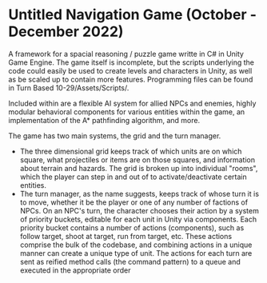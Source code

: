 # Untitled Navigation Game (October - December 2022)

A framework for a spacial reasoning / puzzle game writte in C# in Unity Game Engine. The game itself is incomplete, but the scripts underlying the code could easily be used to create levels and characters in Unity, as well as be scaled up to contain more features. 
Programming files can be found in Turn Based 10-29/Assets/Scripts/.

Included within are a flexible AI system for allied NPCs and enemies, highly modular behavioral components for various entities within the game, an implementation of the A* pathfinding algorithm,  and more. 

The game has two main systems, the grid and the turn manager. 

- The three dimensional grid keeps track of which units are on which square, what projectiles or items are on those squares, and information about terrain and hazards. The grid is broken up into individual "rooms", which the player can step in and out of to activate/deactivate certain entities.
- The turn manager, as the name suggests, keeps track of whose turn it is to move, whether it be the player or one of any number of factions of NPCs. On an NPC's turn, the character chooses their action by a system of priority buckets, editable for each unit in Unity via components. Each priority bucket contains
a number of actions (components), such as follow target, shoot at target, run from target, etc. These actions comprise the bulk of the codebase, and combining actions in a unique manner can create a unique type of unit. The actions for each turn are sent as reified method calls (the command pattern) to a queue and executed in the appropriate order

